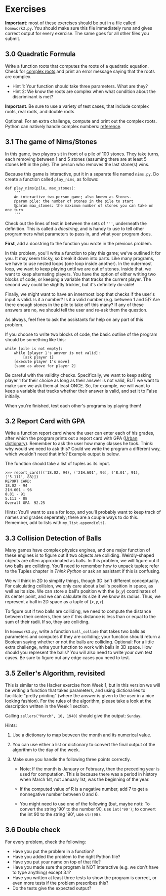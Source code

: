 # Exercises

**Important**: most of these exercises should be put in a file called
`homework3.py`. You should make sure this file immediately runs and gives
correct output for every exercise. The same goes for all other files you
submit.

## 3.0 Quadratic Formula

Write a function roots that computes the roots of a quadratic equation. Check
for [complex roots] and print an error message saying that the roots are
complex.

[complex roots]: http://en.wikipedia.org/wiki/Square_root#Square_roots_of_negative_and_complex_numbers

* Hint 1: Your function should take three parameters. What are they?
* Hint 2: We know the roots are complex when what condition about the
  discriminant is met?

**Important**. Be sure to use a variety of test cases, that include complex
roots, real roots, and double roots.

Optional: For an extra challenge, compute and print out the complex roots.
Python can natively handle complex numbers: [reference].

[reference]: http://infohost.nmt.edu/tcc/help/pubs/python/web/complex-type.html

## 3.1 The game of Nims/Stones

In this game, two players sit in front of a pile of 100 stones. They take
turns, each removing between 1 and 5 stones (assuming there are at least 5
stones left in the pile). The person who removes the last stone(s) wins.

Because this game is interactive, put it in a separate file named `nims.py`.
Do create a function called `play_nims`, as follows:

	def play_nims(pile, max_stones):
		'''
		An interactive two-person game; also known as Stones.
		@param pile: the number of stones in the pile to start
		@param max_stones: the maximum number of stones you can take on one turn
		'''

Check out the lines of text in between the sets of `'''`, underneath the
definition. This is called a *docstring*, and is handy to use to tell other
programmers what parameters to pass in, and what your program does.

**First**, add a docstring to the function you wrote in the previous problem.

In this problem, you'll write a function to play this game; we've outlined it
for you. It may seem tricky, so break it down into parts. Like many programs,
we have to use nested loops (one loop inside another). In the outermost loop,
we want to keep playing until we are out of stones. Inside that, we want to
keep alternating players. You have the option of either writing two blocks of
code, or keeping a variable that tracks the current player. The second way
could be slightly trickier, but it's definitely do-able!

Finally, we might want to have an innermost loop that checks if the user's
input is valid. Is it a number? Is it a valid number (e.g. between 1 and 5)?
Are there enough stones in the pile to take off this many? If any of these
answers are no, we should tell the user and re-ask them the question.

As always, feel free to ask the assistants for help on any part of this
problem.

If you choose to write two blocks of code, the basic outline of the program
should be something like this:

	while [pile is not empty]:
		while [player 1's answer is not valid]:
			[ask player 1]
		[execute player 1's move]
		[same as above for player 2]

Be careful with the validity checks. Specifically, we want to keep asking
player 1 for their choice as long as their answer is not valid, BUT we want to
make sure we ask them at least ONCE. So, for example, we will want to keep a
variable that tracks whether their answer is valid, and set it to False
initially.

When you're finished, test each other's programs by playing them!

## 3.2 Report Card with GPA

Write a function report card where the user can enter each of his grades,
after which the program prints out a report card with GPA ([Urban
dictionary]). Remember to ask the user how many classes he took. Think: why
would we need to ask this? Could we write the program a different way, which
wouldn't need that info? Example output is below.

The function should take a list of tuples as its input.

[Urban dictionary]: http://www.urbandictionary.com/define.php?term=gpa

	>>> report_card([('18.02, 94), ('21H.601', 96), ('8.01', 91), ('5.111', 88)])
	REPORT CARD:
	18.02 - 94
	21H.601 - 96
	8.01 - 91
	5.111 - 88
	Overall GPA  92.25

Hints: You'll want to use a for loop, and you'll probably want to keep track
of names and grades seperately; there are a couple ways to do this. Remember,
add to lists with `my_list.append(elt)`.

## 3.3 Collision Detection of Balls

Many games have complex physics engines, and one major function of these
engines is to figure out if two objects are colliding. Weirdly-shaped objects
are often approximated as balls. In this problem, we will figure out if two
balls are colliding. You'll need to remember how to unpack tuples; refer to
the Tuples chapter in *Think Python* or ask an assistant if this is confusing.

We will think in 2D to simplify things, though 3D isn't different
conceptually. For calculating collision, we only care about a ball's position
in space, as well as its size. We can store a ball's position with the $(x,y)$
coordinates of its center point, and we can calculate its size if we know its
radius. Thus, we represent a ball in 2D space as a tuple of $(x, y, r)$.

To figure out if two balls are colliding, we need to compute the distance
between their centers, then see if this distance is less than or equal to the
sum of their radii. If so, they are colliding.

In `homework3.py`, write a function `ball_collide` that takes two balls as
parameters and computes if they are colliding; your function should return a
Boolean saying whether or not the balls are colliding. Optional: For a little
extra challenge, write your function to work with balls in 3D space. How
should you represent the balls? You will also need to write your own test
cases. Be sure to figure out any edge cases you need to test.

## 3.5 Zeller's Algorithm, revisited

This is similar to the Hacker exercise from Week 1, but in this version we
will be writing a function that takes parameters, and using dictionaries to
facilitate "pretty printing" (where the answer is given to the user in a nice
looking fashion). For the rules of the algorithm, please take a look at the
description written in the Week 1 section.

Calling `zellers("March", 10, 1940)` should give the output: `Sunday`.

Hints:

1. Use a dictionary to map between the month and its numerical value.

2. You can use either a list or dictionary to convert the final output of the
   algorithm to the day of the week.

3. Make sure you handle the following three points correctly.

   * Note: If the month is January or February, then the preceding year is
     used for computation. This is because there was a period in history when
     March 1st, not January 1st, was the beginning of the year.

   * If the computed value of R is a negative number, add 7 to get a
     nonnegative number between 0 and 6.

   * You might need to use one of the following (but, maybe not): To convert
     the string '90' to the number 90, use `int('90')`; to convert the int 90 to
     the string '90', use `str(90)`.

## 3.6 Double check

For every problem, check the following:

* Have you put the problem in a function?
* Have you added the problem to the right Python file?
* Have you put your name on top of that file?
* Have you made sure the program is NOT interactive (e.g. we don't have to type anything) except 3.1?
* Have you written at least three tests to show the program is correct, or even more tests if the problem prescribes this?
* Do the tests give the expected output?
